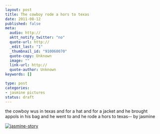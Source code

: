 ```yaml
--- 
layout: post
title: The cowboy rode a hors to texas
date: 2011-08-12
published: false
meta: 
  audio: http://
  aktt_notify_twitter: "no"
  quote-url: http://
  _edit_last: "1"
  _thumbnail_id: "910060070"
  quote-copy: Unknown
  image: ""
  link-url: http://
  quote-author: Unknown
keywords: []

type: post
categories: 
- jasmine pictures
status: draft
---
```

the cowboy wus in texas and for a hat and for a jacket and he brought appols in his bag and he went to and he rode a hors to texas-- by jasmine

[![](http://media.eick.us/2011/08/jasmine-story-333x500.jpg "jasmine-story")](http://media.eick.us/2011/08/jasmine-story.jpg)

